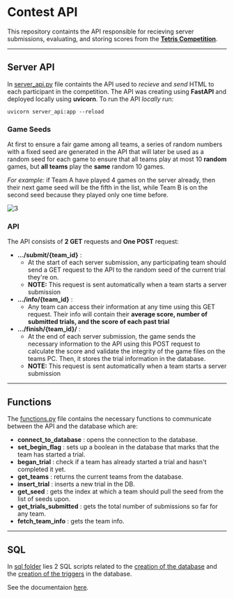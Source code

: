 # Contest API
This repository containts the API responsible for recieving server submissions, evaluating, and storing scores from the **[Tetris Competition](https://github.com/abdoitman/Tetris-Competition)**. 

<hr>

## Server API
In [server_api.py](https://github.com/abdoitman/Contest-API/blob/main/server_api.py) file containts the API used to *recieve* and *send* HTML to each participant in the competition. The API was creating using **FastAPI** and deployed locally using **uvicorn**. To run the API *locally* run:
```console
uvicorn server_api:app --reload
```
### Game Seeds
At first to ensure a fair game among all teams, a series of random numbers with a fixed seed are generated in the API that will later be used as a random seed for each game to ensure that all teams play at most 10 **random** games, but **all teams** play the **same** random 10 games. <br>

*For example:* if Team A have played 4 games on the server already, then their next game seed will be the fifth in the list, while Team B is on the second seed because they played only one time before. <br>

![3](https://github.com/abdoitman/Contest-API/assets/77892920/1e43164a-578c-482f-87df-752680333544)
### API
The API consists of **2 GET** requests and **One POST** request: <br>

  * **.../submit/{team_id}** :
    * At the start of each server submission, any participating team should send a GET request to the API to the random seed of the current trial they're on.
    * **NOTE:** This request is sent automatically when a team starts a server submission <br>
  * **.../info/{team_id}** :
    * Any team can access their information at any time using this GET request. Their info will contain their **average score, number of submitted trials, and the score of each past trial**
  * **.../finish/{team_id}/** : 
    * At the end of each server submission, the game sends the necessary information to the API using this POST request to calculate the score and validate the integrity of the game files on the teams PC. Then, it stores the trial information in the database.
    * **NOTE:** This request is sent automatically when a team starts a server submission <br>

<hr>

## Functions
The [functions.py](https://github.com/abdoitman/Contest-API/blob/main/functions.py) file contains the necessary functions to communicate between the API and the database which are:<br>
  * **connect_to_database** : opens the connection to the database.
  * **set_begin_flag** : sets up a boolean in the database that marks that the team has started a trial.
  * **began_trial** : check if a team has already started a trial and hasn't completed it yet.
  * **get_teams** : returns the current teams from the database.
  * **insert_trial** : inserts a new trial in the DB.
  * **get_seed** : gets the index at which a team should pull the seed from the list of seeds upon.
  * **get_trials_submitted** : gets the total number of submissions so far for any team.
  * **fetch_team_info** : gets the team info.

<hr>

## SQL
In [sql folder](https://github.com/abdoitman/Contest-API/tree/main/sql) lies 2 SQL scripts related to the [creation of the database](https://github.com/abdoitman/Contest-API/blob/main/sql/create_database.sql) and the [creation of the triggers](https://github.com/abdoitman/Contest-API/blob/main/sql/database_logic.sql) in the database. <br>

See the documentaion [here](https://github.com/abdoitman/Contest-API/tree/main/sql).
